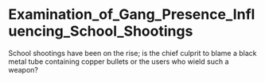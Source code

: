 # Examination_of_Gang_Presence_Influencing_School_Shootings
School shootings have been on the rise; is the chief culprit to blame a black metal tube containing copper bullets or the users who wield such a weapon?
